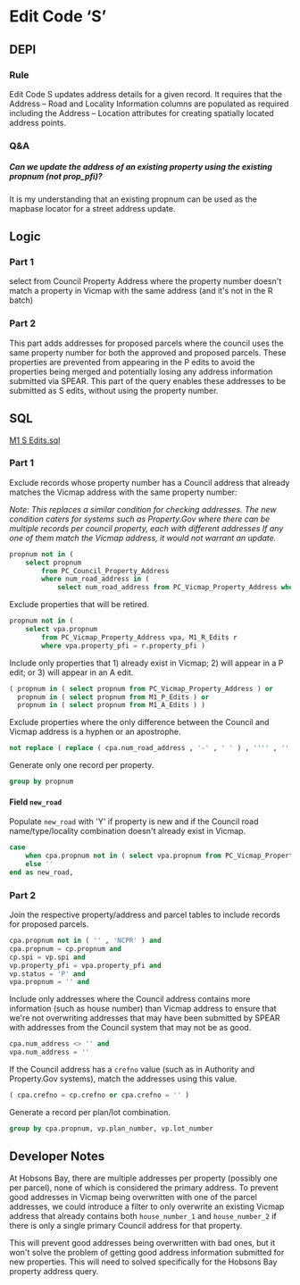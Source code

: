 # Edit Code ‘S’

## DEPI

### Rule

Edit Code S updates address details for a given record. It requires that the Address – Road and Locality Information columns are populated as required including the Address – Location attributes for creating spatially located address points.

### Q&A

##### Can we update the address of an existing property using the existing propnum (not prop_pfi)?

It is my understanding that an existing propnum can be used as the mapbase locator for a street address update.

## Logic

### Part 1

select from Council Property Address where the property number doesn't match a property in Vicmap with the same address (and it's not in the R batch)

### Part 2

This part adds addresses for proposed parcels where the council uses the same property number for both the approved and proposed parcels. These properties are prevented from appearing in the P edits to avoid the properties being merged and potentially losing any address information submitted via SPEAR. This part of the query enables these addresses to be submitted as S edits, without using the property number.

## SQL

[M1 S Edits.sql](https://github.com/groundtruth/PoziConnectConfig/blob/master/~Shared/SQL/M1%20S%20Edits.sql)

### Part 1

Exclude records whose property number has a Council address that already matches the Vicmap address with the same property number:

*Note: This replaces a similar condition for checking addresses. The new condition caters for systems such as Property.Gov where there can be multiple records per council property, each with different addresses If any one of them match the Vicmap address, it would not warrant an update.*

```sql
propnum not in (
    select propnum
        from PC_Council_Property_Address
        where num_road_address in (
            select num_road_address from PC_Vicmap_Property_Address where propnum = cpa.propnum ) )
```

Exclude properties that will be retired.

```sql
propnum not in (
    select vpa.propnum
        from PC_Vicmap_Property_Address vpa, M1_R_Edits r
        where vpa.property_pfi = r.property_pfi )
```

Include only properties that 1) already exist in Vicmap; 2) will appear in a P edit; or 3) will appear in an A edit.

```sql
( propnum in ( select propnum from PC_Vicmap_Property_Address ) or
  propnum in ( select propnum from M1_P_Edits ) or
  propnum in ( select propnum from M1_A_Edits ) ) 
```

Exclude properties where the only difference between the Council and Vicmap address is a hyphen or an apostrophe.

```sql
not replace ( replace ( cpa.num_road_address , '-' , ' ' ) , '''' , '' ) = replace ( replace ( ( select vpa.num_road_address from PC_Vicmap_Property_Address vpa where vpa.propnum = cpa.propnum ) , '-' , ' ' ) , '''' , '' )
```

Generate only one record per property.

```sql
group by propnum
```

#### Field `new_road`

Populate `new_road` with 'Y' if property is new and if the Council road name/type/locality combination doesn't already exist in Vicmap.

```sql
case
    when cpa.propnum not in ( select vpa.propnum from PC_Vicmap_Property_Address vpa ) and ( cpa.road_name || ' ' || cpa.road_type || ' ' || cpa.locality_name ) not in ( select vpa.road_name || ' ' || vpa.road_type || ' ' || vpa.locality_name from PC_Vicmap_Property_Address vpa ) then 'Y'
    else ''
end as new_road,
```

### Part 2

Join the respective property/address and parcel tables to include records for proposed parcels.

```sql
cpa.propnum not in ( '' , 'NCPR' ) and
cpa.propnum = cp.propnum and
cp.spi = vp.spi and    
vp.property_pfi = vpa.property_pfi and
vp.status = 'P' and
vpa.propnum = '' and
```

Include only addresses where the Council address contains more information (such as house number) than Vicmap address to ensure that we're not overwriting addresses that may have been submitted by SPEAR with addresses from the Council system that may not be as good.

```sql
cpa.num_address <> '' and
vpa.num_address = ''
```

If the Council address has a `crefno` value (such as in Authority and Property.Gov systems), match the addresses using this value.

```sql
( cpa.crefno = cp.crefno or cpa.crefno = '' )
```

Generate a record per plan/lot combination.

```sql
group by cpa.propnum, vp.plan_number, vp.lot_number
```

## Developer Notes

At Hobsons Bay, there are multiple addresses per property (possibly one per parcel), none of which is considered the primary address. To prevent good addresses in Vicmap being overwritten with one of the parcel addresses, we could introduce a filter to only overwrite an existing Vicmap address that already contains both `house_number_1` and `house_number_2` if there is only a single primary Council address for that property.

This will prevent good addresses being overwritten with bad ones, but it won't solve the problem of getting good address information submitted for new properties. This will need to solved specifically for the Hobsons Bay property address query.
